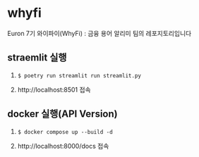 # whyfi
Euron 7기 와이파이(WhyFi) : 금융 용어 알리미 팀의 레포지토리입니다

## straemlit 실행
1. 
    ```(bash)
    $ poetry run streamlit run streamlit.py
    ```
2. 
    http://localhost:8501 접속

## docker 실행(API Version)
1. 
    ```(bash)
    $ docker compose up --build -d
    ```
2. 
    http://localhost:8000/docs 접속
